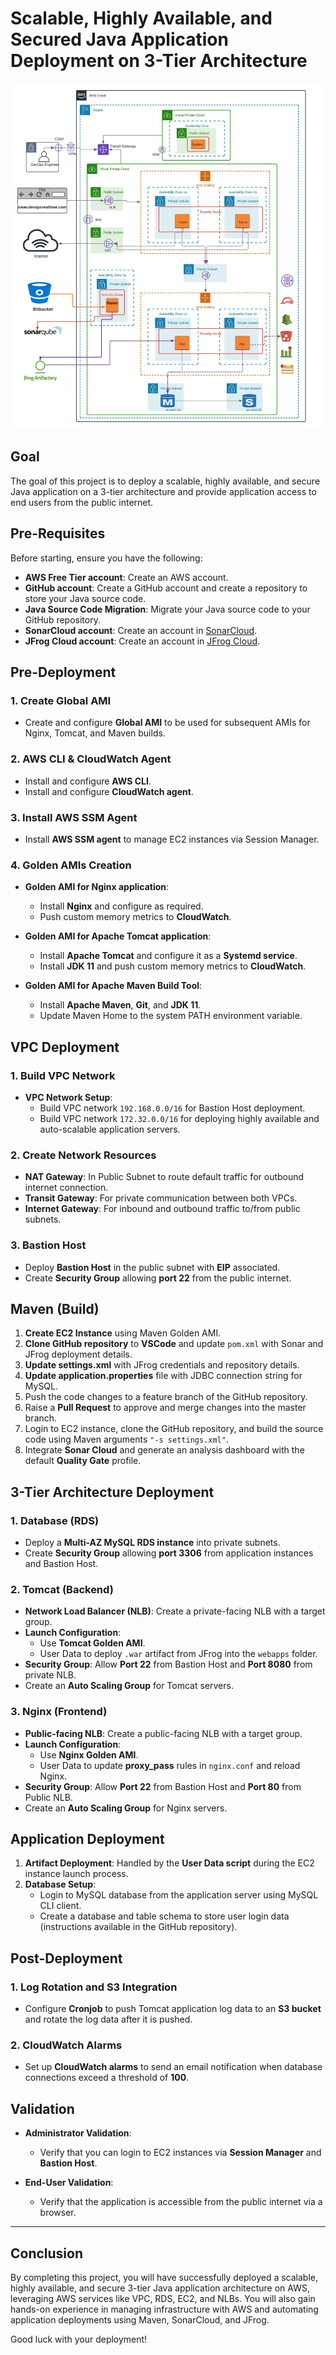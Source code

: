 # Scalable, Highly Available, and Secured Java Application Deployment on 3-Tier Architecture
![alt text](68747470733a2f2f696d6775722e636f6d2f33584630746c4a2e706e67.jpg)


## Goal

The goal of this project is to deploy a scalable, highly available, and secure Java application on a 3-tier architecture and provide application access to end users from the public internet.

## Pre-Requisites

Before starting, ensure you have the following:

- **AWS Free Tier account**: Create an AWS account.
- **GitHub account**: Create a GitHub account and create a repository to store your Java source code.
- **Java Source Code Migration**: Migrate your Java source code to your GitHub repository.
- **SonarCloud account**: Create an account in [SonarCloud](https://sonarcloud.io/).
- **JFrog Cloud account**: Create an account in [JFrog Cloud](https://jfrog.com/).

## Pre-Deployment

### 1. Create Global AMI

- Create and configure **Global AMI** to be used for subsequent AMIs for Nginx, Tomcat, and Maven builds.
  
### 2. AWS CLI & CloudWatch Agent

- Install and configure **AWS CLI**.
- Install and configure **CloudWatch agent**.
  
### 3. Install AWS SSM Agent

- Install **AWS SSM agent** to manage EC2 instances via Session Manager.
  
### 4. Golden AMIs Creation

- **Golden AMI for Nginx application**:
  - Install **Nginx** and configure as required.
  - Push custom memory metrics to **CloudWatch**.
  
- **Golden AMI for Apache Tomcat application**:
  - Install **Apache Tomcat** and configure it as a **Systemd service**.
  - Install **JDK 11** and push custom memory metrics to **CloudWatch**.
  
- **Golden AMI for Apache Maven Build Tool**:
  - Install **Apache Maven**, **Git**, and **JDK 11**.
  - Update Maven Home to the system PATH environment variable.

## VPC Deployment

### 1. Build VPC Network

- **VPC Network Setup**:
  - Build VPC network `192.168.0.0/16` for Bastion Host deployment.
  - Build VPC network `172.32.0.0/16` for deploying highly available and auto-scalable application servers.

### 2. Create Network Resources

- **NAT Gateway**: In Public Subnet to route default traffic for outbound internet connection.
- **Transit Gateway**: For private communication between both VPCs.
- **Internet Gateway**: For inbound and outbound traffic to/from public subnets.

### 3. Bastion Host

- Deploy **Bastion Host** in the public subnet with **EIP** associated.
- Create **Security Group** allowing **port 22** from the public internet.

## Maven (Build)

1. **Create EC2 Instance** using Maven Golden AMI.
2. **Clone GitHub repository** to **VSCode** and update `pom.xml` with Sonar and JFrog deployment details.
3. **Update settings.xml** with JFrog credentials and repository details.
4. **Update application.properties** file with JDBC connection string for MySQL.
5. Push the code changes to a feature branch of the GitHub repository.
6. Raise a **Pull Request** to approve and merge changes into the master branch.
7. Login to EC2 instance, clone the GitHub repository, and build the source code using Maven arguments `"-s settings.xml"`.
8. Integrate **Sonar Cloud** and generate an analysis dashboard with the default **Quality Gate** profile.

## 3-Tier Architecture Deployment

### 1. Database (RDS)

- Deploy a **Multi-AZ MySQL RDS instance** into private subnets.
- Create **Security Group** allowing **port 3306** from application instances and Bastion Host.

### 2. Tomcat (Backend)

- **Network Load Balancer (NLB)**: Create a private-facing NLB with a target group.
- **Launch Configuration**:
  - Use **Tomcat Golden AMI**.
  - User Data to deploy `.war` artifact from JFrog into the `webapps` folder.
- **Security Group**: Allow **Port 22** from Bastion Host and **Port 8080** from private NLB.
- Create an **Auto Scaling Group** for Tomcat servers.

### 3. Nginx (Frontend)

- **Public-facing NLB**: Create a public-facing NLB with a target group.
- **Launch Configuration**:
  - Use **Nginx Golden AMI**.
  - User Data to update **proxy_pass** rules in `nginx.conf` and reload Nginx.
- **Security Group**: Allow **Port 22** from Bastion Host and **Port 80** from Public NLB.
- Create an **Auto Scaling Group** for Nginx servers.

## Application Deployment

1. **Artifact Deployment**: Handled by the **User Data script** during the EC2 instance launch process.
2. **Database Setup**:
   - Login to MySQL database from the application server using MySQL CLI client.
   - Create a database and table schema to store user login data (instructions available in the GitHub repository).
  
## Post-Deployment

### 1. Log Rotation and S3 Integration

- Configure **Cronjob** to push Tomcat application log data to an **S3 bucket** and rotate the log data after it is pushed.

### 2. CloudWatch Alarms

- Set up **CloudWatch alarms** to send an email notification when database connections exceed a threshold of **100**.

## Validation

- **Administrator Validation**:
  - Verify that you can login to EC2 instances via **Session Manager** and **Bastion Host**.
  
- **End-User Validation**:
  - Verify that the application is accessible from the public internet via a browser.

---

## Conclusion

By completing this project, you will have successfully deployed a scalable, highly available, and secure 3-tier Java application architecture on AWS, leveraging AWS services like VPC, RDS, EC2, and NLBs. You will also gain hands-on experience in managing infrastructure with AWS and automating application deployments using Maven, SonarCloud, and JFrog.

Good luck with your deployment!
